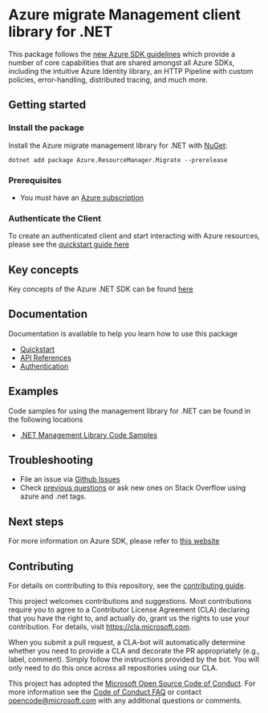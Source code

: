 # Azure migrate Management client library for .NET

This package follows the [new Azure SDK guidelines](https://azure.github.io/azure-sdk/general_introduction.html) which provide a number of core capabilities that are shared amongst all Azure SDKs, including the intuitive Azure Identity library, an HTTP Pipeline with custom policies, error-handling, distributed tracing, and much more.

## Getting started 

### Install the package

Install the Azure migrate management library for .NET with [NuGet](https://www.nuget.org/):

```dotnetcli
dotnet add package Azure.ResourceManager.Migrate --prerelease
```

### Prerequisites

* You must have an [Azure subscription](https://azure.microsoft.com/free/dotnet/)

### Authenticate the Client

To create an authenticated client and start interacting with Azure resources, please see the [quickstart guide here](https://github.com/Azure/azure-sdk-for-net/blob/main/doc/dev/mgmt_quickstart.md)

## Key concepts

Key concepts of the Azure .NET SDK can be found [here](https://azure.github.io/azure-sdk/dotnet_introduction.html)

## Documentation

Documentation is available to help you learn how to use this package

- [Quickstart](https://github.com/Azure/azure-sdk-for-net/blob/main/doc/dev/mgmt_quickstart.md)
- [API References](https://docs.microsoft.com/dotnet/api/?view=azure-dotnet)
- [Authentication](https://github.com/Azure/azure-sdk-for-net/blob/main/sdk/identity/Azure.Identity/README.md)

## Examples

Code samples for using the management library for .NET can be found in the following locations
- [.NET Management Library Code Samples](https://docs.microsoft.com/samples/browse/?branch=master&languages=csharp&term=managing%20using%20Azure%20.NET%20SDK)

## Troubleshooting

-   File an issue via [Github
    Issues](https://github.com/Azure/azure-sdk-for-net/issues)
-   Check [previous
    questions](https://stackoverflow.com/questions/tagged/azure+.net)
    or ask new ones on Stack Overflow using azure and .net tags.


## Next steps

For more information on Azure SDK, please refer to [this website](https://azure.github.io/azure-sdk/)

## Contributing

For details on contributing to this repository, see the [contributing
guide][cg].

This project welcomes contributions and suggestions. Most contributions
require you to agree to a Contributor License Agreement (CLA) declaring
that you have the right to, and actually do, grant us the rights to use
your contribution. For details, visit <https://cla.microsoft.com>.

When you submit a pull request, a CLA-bot will automatically determine
whether you need to provide a CLA and decorate the PR appropriately
(e.g., label, comment). Simply follow the instructions provided by the
bot. You will only need to do this once across all repositories using
our CLA.

This project has adopted the [Microsoft Open Source Code of Conduct][coc]. For
more information see the [Code of Conduct FAQ][coc_faq] or contact
<opencode@microsoft.com> with any additional questions or comments.

<!-- LINKS -->
[cg]: https://github.com/Azure/azure-sdk-for-net/blob/main/sdk/resourcemanager/Azure.ResourceManager/docs/CONTRIBUTING.md
[coc]: https://opensource.microsoft.com/codeofconduct/
[coc_faq]: https://opensource.microsoft.com/codeofconduct/faq/